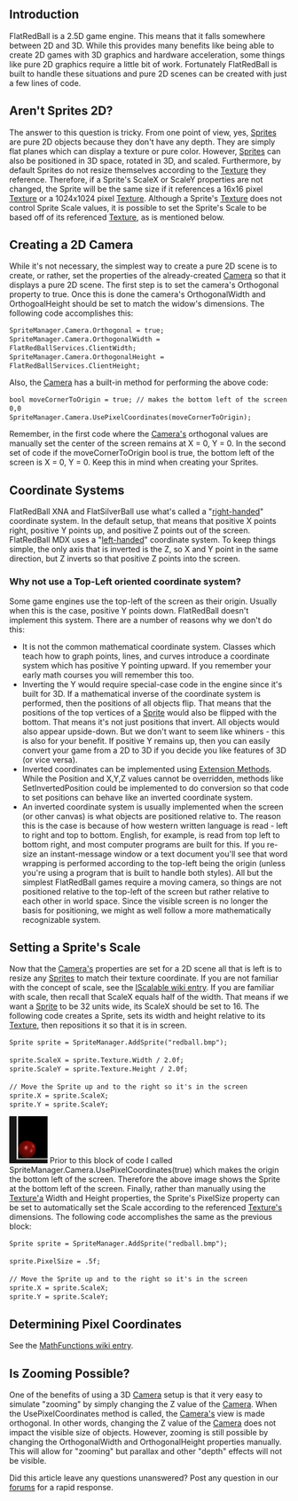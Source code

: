 ## Introduction

FlatRedBall is a 2.5D game engine. This means that it falls somewhere between 2D and 3D. While this provides many benefits like being able to create 2D games with 3D graphics and hardware acceleration, some things like pure 2D graphics require a little bit of work. Fortunately FlatRedBall is built to handle these situations and pure 2D scenes can be created with just a few lines of code.

## Aren't Sprites 2D?

The answer to this question is tricky. From one point of view, yes, [Sprites](/frb/docs/index.php?title=FlatRedBall.Sprite.md "FlatRedBall.Sprite") are pure 2D objects because they don't have any depth. They are simply flat planes which can display a texture or pure color. However, [Sprites](/frb/docs/index.php?title=FlatRedBall.Sprite.md "FlatRedBall.Sprite") can also be positioned in 3D space, rotated in 3D, and scaled. Furthermore, by default Sprites do not resize themselves according to the [Texture](/frb/docs/index.php?title=Microsoft.Xna.Framework.Graphics.Texture2D.md "Microsoft.Xna.Framework.Graphics.Texture2D") they reference. Therefore, if a Sprite's ScaleX or ScaleY properties are not changed, the Sprite will be the same size if it references a 16x16 pixel [Texture](/frb/docs/index.php?title=Microsoft.Xna.Framework.Graphics.Texture2D.md "Microsoft.Xna.Framework.Graphics.Texture2D") or a 1024x1024 pixel [Texture](/frb/docs/index.php?title=Microsoft.Xna.Framework.Graphics.Texture2D.md "Microsoft.Xna.Framework.Graphics.Texture2D"). Although a Sprite's [Texture](/frb/docs/index.php?title=Microsoft.Xna.Framework.Graphics.Texture2D.md "Microsoft.Xna.Framework.Graphics.Texture2D") does not control Sprite Scale values, it is possible to set the Sprite's Scale to be based off of its referenced [Texture](/frb/docs/index.php?title=Microsoft.Xna.Framework.Graphics.Texture2D.md "Microsoft.Xna.Framework.Graphics.Texture2D"), as is mentioned below.

## Creating a 2D Camera

While it's not necessary, the simplest way to create a pure 2D scene is to create, or rather, set the properties of the already-created [Camera](/frb/docs/index.php?title=FlatRedBall.Camera.md "FlatRedBall.Camera") so that it displays a pure 2D scene. The first step is to set the camera's Orthogonal property to true. Once this is done the camera's OrthogonalWidth and OrthogoalHeight should be set to match the widow's dimensions. The following code accomplishes this:

    SpriteManager.Camera.Orthogonal = true;
    SpriteManager.Camera.OrthogonalWidth = FlatRedBallServices.ClientWidth;
    SpriteManager.Camera.OrthogonalHeight = FlatRedBallServices.ClientHeight;

Also, the [Camera](/frb/docs/index.php?title=FlatRedBall.Camera.md "FlatRedBall.Camera") has a built-in method for performing the above code:

    bool moveCornerToOrigin = true; // makes the bottom left of the screen 0,0
    SpriteManager.Camera.UsePixelCoordinates(moveCornerToOrigin);

Remember, in the first code where the [Camera's](/frb/docs/index.php?title=FlatRedBall.Camera.md "FlatRedBall.Camera") orthogonal values are manually set the center of the screen remains at X = 0, Y = 0. In the second set of code if the moveCornerToOrigin bool is true, the bottom left of the screen is X = 0, Y = 0. Keep this in mind when creating your Sprites.

## Coordinate Systems

FlatRedBall XNA and FlatSilverBall use what's called a "[right-handed](http://en.wikipedia.org/wiki/Cartesian_coordinate#Orientation_and_handedness)" coordinate system. In the default setup, that means that positive X points right, positive Y points up, and positive Z points out of the screen. FlatRedBall MDX uses a "[left-handed](http://en.wikipedia.org/wiki/Cartesian_coordinate#Orientation_and_handedness)" coordinate system. To keep things simple, the only axis that is inverted is the Z, so X and Y point in the same direction, but Z inverts so that positive Z points into the screen.

### Why not use a Top-Left oriented coordinate system?

Some game engines use the top-left of the screen as their origin. Usually when this is the case, positive Y points down. FlatRedBall doesn't implement this system. There are a number of reasons why we don't do this:

-   It is not the common mathematical coordinate system. Classes which teach how to graph points, lines, and curves introduce a coordinate system which has positive Y pointing upward. If you remember your early math courses you will remember this too.
-   Inverting the Y would require special-case code in the engine since it's built for 3D. If a mathematical inverse of the coordinate system is performed, then the positions of all objects flip. That means that the positions of the top vertices of a [Sprite](/frb/docs/index.php?title=FlatRedBall.Sprite.md "FlatRedBall.Sprite") would also be flipped with the bottom. That means it's not just positions that invert. All objects would also appear upside-down. But we don't want to seem like whiners - this is also for your benefit. If positive Y remains up, then you can easily convert your game from a 2D to 3D if you decide you like features of 3D (or vice versa).
-   Inverted coordinates can be implemented using [Extension Methods](http://msdn.microsoft.com/en-us/library/bb383977.aspx). While the Position and X,Y,Z values cannot be overridden, methods like SetInvertedPosition could be implemented to do conversion so that code to set positions can behave like an inverted coordinate system.
-   An inverted coordinate system is usually implemented when the screen (or other canvas) is what objects are positioned relative to. The reason this is the case is because of how western written language is read - left to right and top to bottom. English, for example, is read from top left to bottom right, and most computer programs are built for this. If you re-size an instant-message window or a text document you'll see that word wrapping is performed according to the top-left being the origin (unless you're using a program that is built to handle both styles). All but the simplest FlatRedBall games require a moving camera, so things are not positioned relative to the top-left of the screen but rather relative to each other in world space. Since the visible screen is no longer the basis for positioning, we might as well follow a more mathematically recognizable system.

## Setting a Sprite's Scale

Now that the [Camera's](/frb/docs/index.php?title=FlatRedBall.Camera.md "FlatRedBall.Camera") properties are set for a 2D scene all that is left is to resize any [Sprites](/frb/docs/index.php?title=FlatRedBall.Sprite.md "FlatRedBall.Sprite") to match their texture coordinate. If you are not familiar with the concept of scale, see the [IScalable wiki entry](/frb/docs/index.php?title=FlatRedBall.Math.Geometry.IScalable.md "FlatRedBall.Math.Geometry.IScalable"). If you are familiar with scale, then recall that ScaleX equals half of the width. That means if we want a [Sprite](/frb/docs/index.php?title=FlatRedBall.Sprite.md "FlatRedBall.Sprite") to be 32 units wide, its ScaleX should be set to 16. The following code creates a Sprite, sets its width and height relative to its [Texture](/frb/docs/index.php?title=Microsoft.Xna.Framework.Graphics.Texture2D.md "Microsoft.Xna.Framework.Graphics.Texture2D"), then repositions it so that it is in screen.

    Sprite sprite = SpriteManager.AddSprite("redball.bmp");

    sprite.ScaleX = sprite.Texture.Width / 2.0f;
    sprite.ScaleY = sprite.Texture.Height / 2.0f;

    // Move the Sprite up and to the right so it's in the screen
    sprite.X = sprite.ScaleX;
    sprite.Y = sprite.ScaleY;

![PixelSprite.png](/media/migrated_media-PixelSprite.png) Prior to this block of code I called SpriteManager.Camera.UsePixelCoordinates(true) which makes the origin the bottom left of the screen. Therefore the above image shows the Sprite at the bottom left of the screen. Finally, rather than manually using the [Texture'a](/frb/docs/index.php?title=Microsoft.Xna.Framework.Graphics.Texture2D.md "Microsoft.Xna.Framework.Graphics.Texture2D") Width and Height properties, the Sprite's PixelSize property can be set to automatically set the Scale according to the referenced [Texture's](/frb/docs/index.php?title=Microsoft.Xna.Framework.Graphics.Texture2D.md "Microsoft.Xna.Framework.Graphics.Texture2D") dimensions. The following code accomplishes the same as the previous block:

    Sprite sprite = SpriteManager.AddSprite("redball.bmp");

    sprite.PixelSize = .5f;

    // Move the Sprite up and to the right so it's in the screen
    sprite.X = sprite.ScaleX;
    sprite.Y = sprite.ScaleY;

## Determining Pixel Coordinates

See the [MathFunctions wiki entry](/frb/docs/index.php?title=FlatRedBall.Math.MathFunctions.md "FlatRedBall.Math.MathFunctions").

## Is Zooming Possible?

One of the benefits of using a 3D [Camera](/frb/docs/index.php?title=FlatRedBall.Camera.md "FlatRedBall.Camera") setup is that it very easy to simulate "zooming" by simply changing the Z value of the [Camera](/frb/docs/index.php?title=FlatRedBall.Camera.md "FlatRedBall.Camera"). When the UsePixelCoordinates method is called, the [Camera's](/frb/docs/index.php?title=FlatRedBall.Camera.md "FlatRedBall.Camera") view is made orthogonal. In other words, changing the Z value of the [Camera](/frb/docs/index.php?title=FlatRedBall.Camera.md "FlatRedBall.Camera") does not impact the visible size of objects. However, zooming is still possible by changing the OrthogonalWidth and OrthogonalHeight properties manually. This will allow for "zooming" but parallax and other "depth" effects will not be visible.

Did this article leave any questions unanswered? Post any question in our [forums](/frb/forum/.md) for a rapid response.
